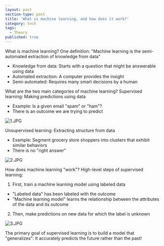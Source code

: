 ```yaml
---
layout: post
section-type: post
title: 'What is machine learning, and how does it work?'
category: tech
tags:
  - Theory
published: true
---
```

What is machine learning?
One definition: "Machine learning is the semi-automated extraction of knowledge from data"

- Knowledge from data: Starts with a question that might be answerable using data
- Automated extraction: A computer provides the insight
- Semi-automated: Requires many smart decisions by a human

What are the two main categories of machine learning?
Supervised learning: Making predictions using data

- Example: Is a given email "spam" or "ham"?
- There is an outcome we are trying to predict

![1.JPG]({{site.baseurl}}/_posts/1.JPG)

Unsupervised learning: Extracting structure from data

- Example: Segment grocery store shoppers into clusters that exhibit similar behaviors
- There is no "right answer"

![2.JPG]({{site.baseurl}}/_posts/2.JPG)

How does machine learning "work"?
High-level steps of supervised learning:

1. First, train a machine learning model using labeled data

- "Labeled data" has been labeled with the outcome
- "Machine learning model" learns the relationship between the attributes of the data and its outcome
2. Then, make predictions on new data for which the label is unknown

![3.JPG]({{site.baseurl}}/_posts/3.JPG)

The primary goal of supervised learning is to build a model that "generalizes": It accurately predicts the future rather than the past!